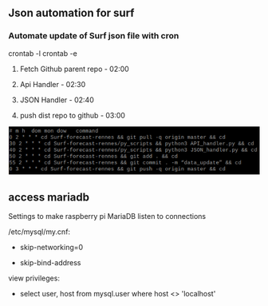 ## Json automation for surf

### Automate update of Surf json file with cron
crontab -l
crontab -e


1.  Fetch Github parent repo -   02:00
    
2.  Api Handler -   02:30
    
3.  JSON Handler -   02:40
    
4.  push dist repo to github -   03:00

![enter image description here](https://raw.githubusercontent.com/3ng7n33r/KnowledgeBase/master/src/static/20201120_rasppi_cron.PNG)

  

## access mariadb
Settings to make raspberry pi MariaDB listen to connections
  

/etc/mysql/my.cnf:

-   skip-networking=0
    
-   skip-bind-address
    

view privileges:

-   select user, host from mysql.user where host <> 'localhost'
<!--stackedit_data:
eyJoaXN0b3J5IjpbNzU4MDgzOTAsMTA5NjA2NDc5NV19
-->